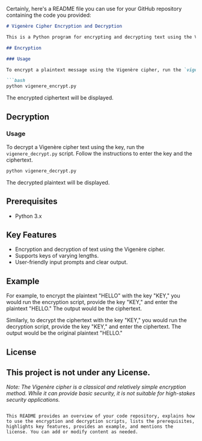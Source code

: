 Certainly, here's a README file you can use for your GitHub repository containing the code you provided:

```markdown
# Vigenère Cipher Encryption and Decryption

This is a Python program for encrypting and decrypting text using the Vigenère cipher. The repository includes two scripts: one for encryption and one for decryption.

## Encryption

### Usage

To encrypt a plaintext message using the Vigenère cipher, run the `vigenere_encrypt.py` script. Follow the instructions to enter the key and plaintext message.

```bash
python vigenere_encrypt.py
```

The encrypted ciphertext will be displayed.

## Decryption

### Usage

To decrypt a Vigenère cipher text using the key, run the `vigenere_decrypt.py` script. Follow the instructions to enter the key and the ciphertext.

```bash
python vigenere_decrypt.py
```

The decrypted plaintext will be displayed.

## Prerequisites

- Python 3.x

## Key Features

- Encryption and decryption of text using the Vigenère cipher.
- Supports keys of varying lengths.
- User-friendly input prompts and clear output.

## Example

For example, to encrypt the plaintext "HELLO" with the key "KEY," you would run the encryption script, provide the key "KEY," and enter the plaintext "HELLO." The output would be the ciphertext.

Similarly, to decrypt the ciphertext with the key "KEY," you would run the decryption script, provide the key "KEY," and enter the ciphertext. The output would be the original plaintext "HELLO."

## License

This project is not under any License.
---

*Note: The Vigenère cipher is a classical and relatively simple encryption method. While it can provide basic security, it is not suitable for high-stakes security applications.*
```

This README provides an overview of your code repository, explains how to use the encryption and decryption scripts, lists the prerequisites, highlights key features, provides an example, and mentions the license. You can add or modify content as needed.
